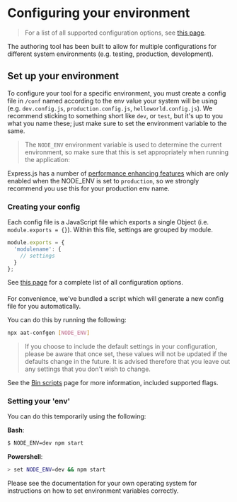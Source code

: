 # Configuring your environment
> For a list of all supported configuration options, see [this page](configuration).

The authoring tool has been built to allow for multiple configurations for different system environments (e.g. testing, production, development).

## Set up your environment

To configure your tool for a specific environment, you must create a config file in `/conf` named according to the env value your system will be using (e.g. `dev.config.js`, `production.config.js`, `helloworld.config.js`). We recommend sticking to something short like `dev`, or `test`, but it's up to you what you name these; just make sure to set the environment variable to the same.

> The `NODE_ENV` environment variable is used to determine the current environment, so make sure that this is set appropriately when running the application:

Express.js has a number of [performance enhancing features](https://expressjs.com/en/advanced/best-practice-performance.html#set-node_env-to-production) which are only enabled when the NODE_ENV is set to `production`, so we strongly recommend you use this for your production env name.

### Creating your config

Each config file is a JavaScript file which exports a single Object (i.e. `module.exports = {}`). Within this file, settings are grouped by module.

```Javascript
module.exports = {
  'modulename': {
    // settings
  }
};
```

See [this page](configuration) for a complete list of all configuration options.

#### 
For convenience, we've bundled a script which will generate a new config file for you automatically. 

You can do this by running the following:
```bash
npx aat-confgen [NODE_ENV]
```

> If you choose to include the default settings in your configuration, please be aware that once set, these values will not be updated if the defaults change in the future. It is advised therefore that you leave out any settings that you don't wish to change.

See the [Bin scripts](binscripts#aat-confgen) page for more information, included supported flags.

### Setting your 'env'

You can do this temporarily using the following:

**Bash**:
```bash
$ NODE_ENV=dev npm start
```
**Powershell**:
```bash
> set NODE_ENV=dev && npm start
```

Please see the documentation for your own operating system for instructions on how to set environment variables correctly.